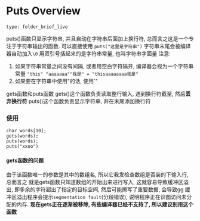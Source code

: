 # Puts Overview
 
```ccard
type: folder_brief_live
```
 
puts()函数只显示字符串, 并且自动在字符串后面加上换行符, 总而言之这是一个专注于字符串输出的函数.
可以直接使用 `puts("这里是字符串")`
字符串末尾会被编译器自动加入`\0`
用双引号括起来的是字符串常量, 也叫字符串字面量
注意:
1. 如果字符串常量之间没有间隔, 或者用空白字符隔开, 编译器会视为一个字符串常量
`"this" "aaaaaaa""我是" = "thisaaaaaaaa我是"`
1. 如果要在字符串中使用"的话, 使用`\"

gets函数和puts函数
gets()这个函数负责读取整行输入, 遇到换行符截至, 然后**丢弃换行符**
puts()这个函数负责显示字符串, 并在末尾添加换行符
### 使用
```
char words[10];
gets(words);
puts(words);
puts("xxoo")
```
#### gets函数的问题
由于该函数唯一的参数是其中的数组名, 所以它我发检查数组是否装的下输入行, 总而言之 就是gets函数只知道数组的开始出来进行写入, 这就容易导致缓冲区溢出, 即多余的字符超出了指定的目标空间, 然后可能擦写了重要数据, 会导致gg
缓冲区溢出程序会提示`segmentation fault`(分段错误), 说明程序正在识图访问未分配的内存.
**现在gets正在逐渐被移除, 有些编译器已经不支持了, 所以建议别用这个函数**